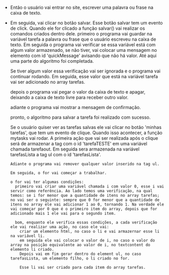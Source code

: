 - Então o usuário vai entrar no site, escrever uma palavra ou frase na caixa de texto. 

- Em seguida, vai clicar no botão salvar. 
   Esse botão salvar tem um evento de click. Quando ele for clicado a função salvar() vai realizar os comandos criados dentro dele.
    primeiro o programa vai guardar na variável tarefa a palavra ou frase que o usuário escreveu na caixa de texto.  Em seguida o programa vai verificar se essa variável está com algum valor armazenado, se não tiver, vai colocar uma mensagem no elemento com id 'quickMessage' avisando que não há valor. Até aqui uma parte do algoritmo foi completada.

    Se tiver algum valor essa verificação vai ser ignorada e o programa vai continuar rodando. Em seguida, esse valor que está na variável tarefa vai ser adicionado no array tarefas.

    depois o programa vai pegar o valor da caixa de texto e apagar, deixando a caixa de texto livre para receber outro valor. 

    adiante o programa vai mostrar a mensagem de confirmação.

    pronto, o algoritmo para salvar a tarefa foi realizado com sucesso.


    Se o usuário quiser ver as tarefas salvas ele vai clicar no botão 'minhas tarefas', que tem um evento de clique. Quando isso acontecer, a função mytasks vai rodar.
      A primeira ação que vai ser realizada após o clique será de armazenar a tag com o id 'tarefaTESTE' em uma variável chamada tarefaout. 
      Em seguida sera armazenada na variável tarefasLista a tag ul com o id 'tarefasLista'. 

      Adiante o programa vai remover qualquer valor inserido na tag ul.

      Em seguida, o for vai começar a trabalhar. 

      o for vai ter algumas condições: 
        primeiro vai criar uma variável chamada i com valor 0, esse i vai servir como referência. Ao lado temos uma verificação, na qual temos: se i for menor que a quantidade de itens no array tarefas; no vai ser o seguinte: sempre que 0 for menor que a quantidade de itens no array ele vai adicionar 1 ao 0, tornando 1. Na verdade ele vai começar por 0 que é o primeiro item do array, depois que for adicionado mais 1 ele vai para o segundo item.

        bom, enquanto ele verifica essas condições, a cada verificação ele vai realizar uma ação, no caso ele vai:
          criar um elemento html, no caso o li e vai armazernar esse li na variável li. 
          em seguida ele vai colocar o valor de i, no caso o valor do array na posição equivalente ao valor de i, no textcontent do elemento li criado. 
          Depois vai em fim gerar dentro do element ul, no caso tarefasLista, um elemento filho, o li criado no for.

          Esse li vai ser criado para cada item do array tarefas.
          

